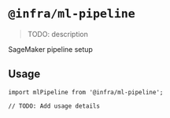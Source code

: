 # `@infra/ml-pipeline`

> TODO: description

SageMaker pipeline setup

## Usage

```
import mlPipeline from '@infra/ml-pipeline';

// TODO: Add usage details
```
